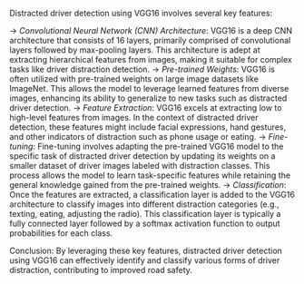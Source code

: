 Distracted driver detection using VGG16 involves several key features:

-> *Convolutional Neural Network (CNN) Architecture*: VGG16 is a deep CNN architecture that consists of 16 layers, primarily comprised of convolutional layers followed by max-pooling layers. This architecture is adept at extracting hierarchical features from images, making it suitable for complex tasks like driver distraction detection.
-> *Pre-trained Weights*: VGG16 is often utilized with pre-trained weights on large image datasets like ImageNet. This allows the model to leverage learned features from diverse images, enhancing its ability to generalize to new tasks such as distracted driver detection.
-> *Feature Extraction*: VGG16 excels at extracting low to high-level features from images. In the context of distracted driver detection, these features might include facial expressions, hand gestures, and other indicators of distraction such as phone usage or eating.
-> *Fine-tuning*: Fine-tuning involves adapting the pre-trained VGG16 model to the specific task of distracted driver detection by updating its weights on a smaller dataset of driver images labeled with distraction classes. This process allows the model to learn task-specific features while retaining the general knowledge gained from the pre-trained weights.
-> *Classification*: Once the features are extracted, a classification layer is added to the VGG16 architecture to classify images into different distraction categories (e.g., texting, eating, adjusting the radio). This classification layer is typically a fully connected layer followed by a softmax activation function to output probabilities for each class.

Conclusion: By leveraging these key features, distracted driver detection using VGG16 can effectively identify and classify various forms of driver distraction, contributing to improved road safety.

